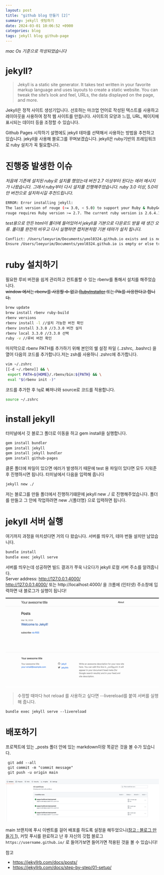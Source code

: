 ```yaml
---
layout: post
title: "github blog 만들기 [2]"
summary: jekyll 셋팅하기
date: 2024-03-01 10:06:52 +0900
categories: blog
tags: jekyll blog github-page
---
```


_mac Os 기준으로 작성되었습니다_

# jekyll?

>Jekyll is a static site generator. It takes text written in your favorite markup language and uses layouts to create a static website. You can tweak the site’s look and feel, URLs, the data displayed on the page, and more.

Jekyll은 정적 사이트 생성기입니다. 선호하는 마크업 언어로 작성된 텍스트를 사용하고 레이아웃을 사용하여 정적 웹 사이트를 만듭니다. 사이트의 모양과 느낌, URL, 페이지에 표시되는 데이터 등을 조정할 수 있습니다.

Github Pages 시작하기 설명에도 jekyll 테마를 선택해서 사용하는 방법을 추천하고 있습니다. jekyll을 사용해 블로그를 꾸며보겠습니다. jekyll은 ruby기반의 프레임워크로 ruby 설치가 꼭 필요합니다.

# 진행중 발생한 이슈

_처음에 기존에 설치된 ruby로 설치를 했었는데 버전 2.7 이상부터 된다는 에러 메시지가 나왔습니다. 그래서 ruby부터 다시 설치를 진행해주었습니다. ruby 3.0 이상, 5.0미만 버전으로 설치하시길 추천드립니다._

```bash
ERROR: Error installing jekyll:
The last version of rouge (>= 3.0, < 5.0) to support your Ruby & RubyGems was 3.30.0. Try installing it with `gem install rouge -v 3.30.0` and then running the current command again
rouge requires Ruby version >= 2.7. The current ruby version is 2.6.4.104.
```

_test용으로 만든 html이 폴더에 들어있어서 jekyll을 기본으로 다운로드 받을 때 생긴 오류. 폴더를 완전히 비우고 다시 실행하면 캡처본처럼 기본 테마가 설치 됩니다._

```bash
Conflict: /Users/leeyurim/Documents/yeol0324.github.io exists and is not empty.
Ensure /Users/leeyurim/Documents/yeol0324.github.io is empty or else try again with `--force` to proceed and overwrite any files.
```


# ruby 설치하기

필요한 루비 버전을 쉽게 관리하고 컨트롤할 수 있는 rbenv를 통해서 설치를 해주었습니다.<br>
~~window 에서는 rbenv를 사용할 수 없고 [RubyInstaller](https://rubyinstaller.org/downloads/) 또는 Pik를 사용한다고 합니다.~~
```bash
brew update
brew install rbenv ruby-build
rbenv versions
rbenv install -l //설치 가능한 버전 확인
rbenv install 3.3.0 //3.3.0 버전 설치
rbenv local 3.3.0 //3.3.0 선택
ruby -v //루비 버전 확인
```

마지막으로 rbenv PATH를 추가하기 위해 본인의 쉘 설정 파일 (..zshrc, .bashrc) 을 열어 다음의 코드를 추가합니다.저는 zsh를 사용하니 .zshrc에 추가합니다.

```bash
vim ~/.zshrc
[[-d ~/.rbenv]] && \
 export PATH=${HOME}/.rbenv/bin:${PATH} && \
 eval "$(rbenv init -)"
```

코드를 추가한 후 !q로 빠져나와 source로 코드를 적용합니다.

```bash
source ~/.zshrc
```
# install jekyll

터미널에서 깃 블로그 폴더로 이동을 하고 gem install을 실행합니다.

```bash
gem install bundler
gem install jekyll
gem install jekyll bundler
gem install github-pages
```

 클론 폴더에 파일이 있으면 에러가 발생하기 때문에 test 용 파일이 있다면 모두 지워준 후 진행하시면 됩니다.
터미널에서 다음을 입력해 줍니다

```bash
jekyll new ./
```
저는 블로그를 만들 폴더에서 진행하기떄문에 jekyll new ./ 로 진행해주었습니다. 폴더를 만들고 그 안에 작업하려면 new ./{폴더명} 으로 입력하면 됩니다.

# jekyll 서버 실행

여기까지 과정을 마치셨다면 거의 다 왔습니다. 서버를 띄우기, 테마 번들 설치만 남았습니다.


```bash
bundle install
bundle exec jekyll serve
```

서버를 띄우는데 성공하면 빌드 결과가 쭈욱 나오다가 jekyll 로컬 서버 주소를 알려줍니다.<br/>
<span class="h-yellow">Server address: http://127.0.0.1:4000/</span><br/>
http://127.0.0.1:4000/ 또는 http://localhost:4000/ 을 크롬에 (인터넷) 주소창에 입력하면 내 블로그가 실행이 됩니다!

![](/assets/images/2024-03-02-jekyll-github-blog-2/06.png)

>수정할 때마다 hot reload 를 사용하고 싶다면 <span class="h-yellow">--livereload</span>를 붙여 서버를 실행해 줍니다.
```
bundle exec jekyll serve --livereload
```

# 배포하기


프로젝트에 있는 \_posts 폴더 안에 있는 markdown이랑 똑같은 것을 볼 수가 있습니다.

```
 git add --all
 git commit -m "commit message"
 git push -u origin main
```
![](/assets/images/2024-03-02-jekyll-github-blog-2/10.png)

main 브랜치에 푸시 이벤트를 걸어 배포를 하도록 설정을 해두었으니([참고 : 블로그 만들기 1]({{base_path}}/blog/jekyll-github-blog-1/#자동-배포-설정)), 커밋 푸시를 완료하고 난 후 자신의 깃헙 블로그 `https://username.github.io/` 로 들어가보면 들어가면 적용된 것을 볼 수 있습니다!


참고 
- <https://jekyllrb.com/docs/posts/>
- <https://jekyllrb.com/docs/step-by-step/01-setup/>